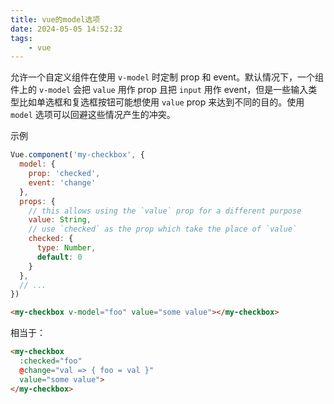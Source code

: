 ```yaml
---
title: vue的model选项
date: 2024-05-05 14:52:32
tags:
	- vue
---
```

允许一个自定义组件在使用 `v-model` 时定制 prop 和 event。默认情况下，一个组件上的 `v-model` 会把 `value` 用作 prop 且把 `input` 用作 event，但是一些输入类型比如单选框和复选框按钮可能想使用 `value` prop 来达到不同的目的。使用 `model` 选项可以回避这些情况产生的冲突。

示例

```javascript
Vue.component('my-checkbox', {
  model: {
    prop: 'checked',
    event: 'change'
  },
  props: {
    // this allows using the `value` prop for a different purpose
    value: String,
    // use `checked` as the prop which take the place of `value`
    checked: {
      type: Number,
      default: 0
    }
  },
  // ...
})
```

```html
<my-checkbox v-model="foo" value="some value"></my-checkbox>
```

相当于：

```html
<my-checkbox
  :checked="foo"
  @change="val => { foo = val }"
  value="some value">
</my-checkbox>
```